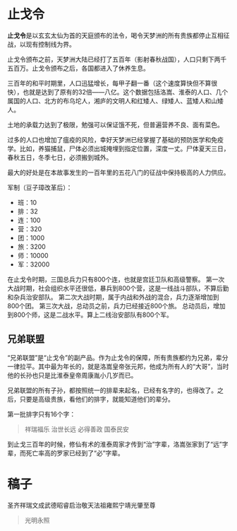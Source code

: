 # 止戈令

**止戈令**是以玄玄太仙为首的天庭颁布的法令，喝令天梦洲的所有贵族都停止互相征战，以现有控制线为界。

止戈令颁布之前，天梦洲大陆已经打了五百年（影射春秋战国），人口只剩下两千五百万。止戈令颁布之后，各国都进入了休养生息。

三百年的和平时期里，人口迅猛增长，每甲子翻一番（这个速度算快但不算很快），也就是达到了原有的32倍——八亿。这个数据包括洛嵩、淮泰的人口、几个属国的人口、北方的布乌坨人，湘庐的文明人和红矮人、绿矮人、蓝矮人和山矮人。

土地的承载力达到了极限，勉强可以保证饿不死，但普遍营养不良、面有菜色。

过多的人口也增加了瘟疫的风险，幸好天梦洲已经掌握了基础的预防医学和免疫学。比如，养猫捕鼠，尸体必须出城掩埋到指定位置，深度一丈。尸体夏天三日，春秋五日，冬季七日，必须搬到城外。

最大的好处是在本故事发生的一百年里的五花八门的征战中保持极高的人力供应。

军制（豆子璋改革后）：

* 班：10
* 排：32
* 连：100
* 营：320
* 团：1000
* 旅：3200
* 师：10000
* 军：32000

在止戈令时期，三国总兵力只有800个连，也就是宫廷卫队和高级警察。
第一次大战时期，社会组织水平还很低，暴兵到800个营，这是一线战斗部队，不算后勤和杂兵治安部队。
第二次大战时期，属于内战和外战的混合，兵力逐渐增加到800个团。
第三次大战，总动员之前，兵力已经接近800个旅。
总动员后，增加到800个师，这是二战水平。算上二线治安部队有800个军。

## 兄弟联盟

“兄弟联盟”是“止戈令”的副产品。作为止戈令的保障，所有贵族都约为兄弟，辈分一律拉平。其中最为年长的，就是洛嵩皇帝张元邦，他成为所有人的“大哥”，当时他的长孙也只是比淮泰皇帝周康胤小几岁而已。

兄弟联盟的所有子孙，都按照统一的排辈来起名，已经有名字的，也得改了。之后，只要是高级贵族，看他们的排字，就能知道他们的辈分。

第一批排字只有16个字：

> 祥瑞福乐 治世长远
> 必得善政 国泰民安

到止戈三百年的时候，修仙有术的淮泰周家才传到“治”字辈，洛嵩张家到了“远”字辈，而死亡率高的罗家已经到了“必”字辈。


# 稿子

圣齐祥瑞文成武德昭睿启治敬天法祖雍熙宁靖光肇至尊

> 光明永照 